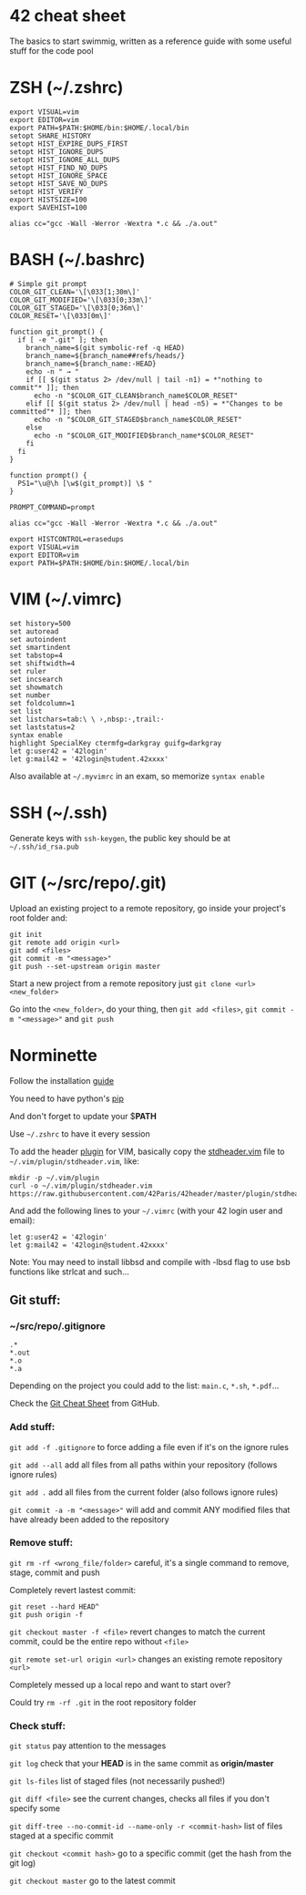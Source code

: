 # 42 cheat sheet

The basics to start swimmig, written as a reference guide with some useful stuff for the code pool

# ZSH (~/.zshrc)

```
export VISUAL=vim
export EDITOR=vim
export PATH=$PATH:$HOME/bin:$HOME/.local/bin
setopt SHARE_HISTORY
setopt HIST_EXPIRE_DUPS_FIRST
setopt HIST_IGNORE_DUPS
setopt HIST_IGNORE_ALL_DUPS
setopt HIST_FIND_NO_DUPS
setopt HIST_IGNORE_SPACE
setopt HIST_SAVE_NO_DUPS
setopt HIST_VERIFY
export HISTSIZE=100
export SAVEHIST=100

alias cc="gcc -Wall -Werror -Wextra *.c && ./a.out"
```

# BASH (~/.bashrc)

```
# Simple git prompt
COLOR_GIT_CLEAN='\[\033[1;30m\]'
COLOR_GIT_MODIFIED='\[\033[0;33m\]'
COLOR_GIT_STAGED='\[\033[0;36m\]'
COLOR_RESET='\[\033[0m\]'

function git_prompt() {
  if [ -e ".git" ]; then
    branch_name=$(git symbolic-ref -q HEAD)
    branch_name=${branch_name##refs/heads/}
    branch_name=${branch_name:-HEAD}
    echo -n " → "
    if [[ $(git status 2> /dev/null | tail -n1) = *"nothing to commit"* ]]; then
      echo -n "$COLOR_GIT_CLEAN$branch_name$COLOR_RESET"
    elif [[ $(git status 2> /dev/null | head -n5) = *"Changes to be committed"* ]]; then
      echo -n "$COLOR_GIT_STAGED$branch_name$COLOR_RESET"
    else
      echo -n "$COLOR_GIT_MODIFIED$branch_name*$COLOR_RESET"
    fi
  fi
}

function prompt() {
  PS1="\u@\h [\w$(git_prompt)] \$ "
}

PROMPT_COMMAND=prompt

alias cc="gcc -Wall -Werror -Wextra *.c && ./a.out"

export HISTCONTROL=erasedups
export VISUAL=vim
export EDITOR=vim
export PATH=$PATH:$HOME/bin:$HOME/.local/bin
```

# VIM (~/.vimrc)

```
set history=500
set autoread
set autoindent
set smartindent
set tabstop=4
set shiftwidth=4
set ruler
set incsearch
set showmatch
set number
set foldcolumn=1
set list
set listchars=tab:\ \ ›,nbsp:·,trail:·
set laststatus=2
syntax enable
highlight SpecialKey ctermfg=darkgray guifg=darkgray
let g:user42 = '42login'
let g:mail42 = '42login@student.42xxxx'
```

Also available at `~/.myvimrc` in an exam, so memorize `syntax enable`

# SSH (~/.ssh)

Generate keys with `ssh-keygen`, the public key should be at `~/.ssh/id_rsa.pub`

# GIT (~/src/repo/.git)

Upload an existing project to a remote repository, go inside your project's root folder and:

```
git init
git remote add origin <url>
git add <files>
git commit -m "<message>"
git push --set-upstream origin master
```

Start a new project from a remote repository just `git clone <url> <new_folder>`

Go into the `<new_folder>`, do your thing, then `git add <files>`, `git commit -m "<message>"` and `git push`

# Norminette

Follow the installation [guide](https://github.com/42School/norminette)

You need to have python's [pip](https://pip.pypa.io/en/stable/installation/)

And don't forget to update your $**PATH**

Use `~/.zshrc` to have it every session

To add the header [plugin](https://github.com/42Paris/42header) for VIM, basically copy the [stdheader.vim](https://raw.githubusercontent.com/42Paris/42header/master/plugin/stdheader.vim) file to `~/.vim/plugin/stdheader.vim`, like:

```
mkdir -p ~/.vim/plugin
curl -o ~/.vim/plugin/stdheader.vim https://raw.githubusercontent.com/42Paris/42header/master/plugin/stdheader.vim
```

And add the following lines to your `~/.vimrc` (with your 42 login user and email):

```
let g:user42 = '42login'
let g:mail42 = '42login@student.42xxxx'
```

Note: You may need to install libbsd and compile with -lbsd flag to use bsb functions like strlcat and such...

## Git stuff:

### ~/src/repo/.gitignore
```
.*
*.out
*.o
*.a
```

Depending on the project you could add to the list: `main.c`, `*.sh`, `*.pdf`...

Check the [Git Cheat Sheet](https://education.github.com/git-cheat-sheet-education.pdf) from GitHub.

### Add stuff:

`git add -f .gitignore` to force adding a file even if it's on the ignore rules

`git add --all` add all files from all paths within your repository (follows ignore rules)

`git add .` add all files from the current folder (also follows ignore rules)

`git commit -a -m "<message>"` will add and commit ANY modified files that have already been added to the repository

### Remove stuff:

`git rm -rf <wrong_file/folder>` careful, it's a single command to remove, stage, commit and push

Completely revert lastest commit:
```
git reset --hard HEAD^
git push origin -f
```

`git checkout master -f <file>` revert changes to match the current commit, could be the entire repo without `<file>`

`git remote set-url origin <url>` changes an existing remote repository `<url>`

Completely messed up a local repo and want to start over?

Could try `rm -rf .git` in the root repository folder

### Check stuff:

`git status` pay attention to the messages
 
`git log` check that your __HEAD__ is in the same commit as __origin/master__

`git ls-files` list of staged files (not necessarily pushed!)

`git diff <file>` see the current changes, checks all files if you don't specify some

`git diff-tree --no-commit-id --name-only -r <commit-hash>` list of files staged at a specific commit

`git checkout <commit hash>` go to a specific commit (get the hash from the git log)

`git checkout master` go to the latest commit
